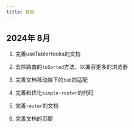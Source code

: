 ```yaml
---
title: 目标
---
```


## 2024年 8月

1. 完善useTableHooks的文档

2. 去除路由的`toSorted`方法，以兼容更多的浏览器

3. 完善文档移动端下的`tab`的适配

4. 完善和优化`simple-router`的代码

5. 完善`router`的文档

6. 完善文档的页脚
